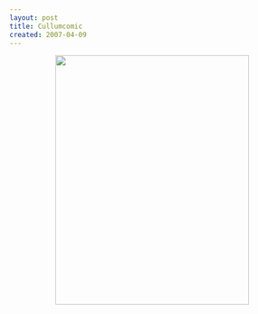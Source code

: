 ```yaml
---
layout: post
title: Cullumcomic
created: 2007-04-09
---
```

<p><a href="http://stocchero.net/sites/default/files/sites/default/files/blogger_importer/s1600-h/Page_1.jpg" onblur="try {parent.deselectBloggerImageGracefully();} catch(e) {}"><img alt="" border="0" id="BLOGGER_PHOTO_ID_5051209413409459218" src="http://stocchero.net/sites/default/files/sites/default/files/blogger_importer/s400/Page_1.jpg" style="margin: 0px auto 10px; display: block; text-align: center; cursor: pointer; width: 342px; height: 441px;" /></a></p>
